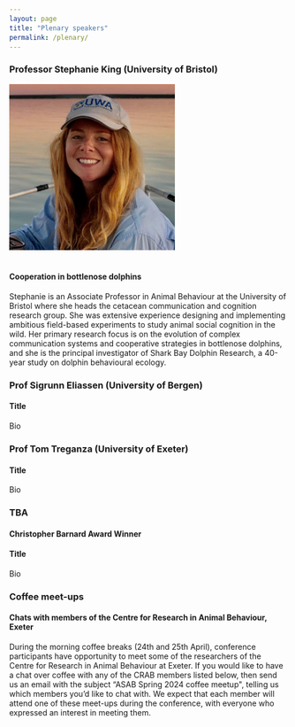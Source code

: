 ```yaml
---
layout: page
title: "Plenary speakers"
permalink: /plenary/
---
```

<h3>Professor Stephanie King (University of Bristol)</h3>

<div style="text-align:left"><img class="image" src="/assets/images/King profile.jpeg" alt="Stephanie King on a boat" width="300" height="300" /></div><br/>

<h4>Cooperation in bottlenose dolphins</h4>
<p>Stephanie is an Associate Professor in Animal Behaviour at the University of Bristol where she heads the cetacean communication and cognition research group. She  was extensive experience designing and implementing ambitious field-based experiments to study animal social cognition in the wild. Her primary research focus is on the evolution of complex communication systems and cooperative strategies in bottlenose dolphins, and she is the principal investigator of Shark Bay Dolphin Research, a 40-year study on dolphin behavioural ecology.</p>

<h3>Prof Sigrunn Eliassen (University of Bergen) </h3>
<h4>Title</h4>
<p>Bio</p>

<h3>Prof Tom Treganza (University of Exeter)</h3>
<h4>Title</h4>
<p>Bio</p>

<h3>TBA</h3>
<h4>Christopher Barnard Award Winner</h4>
<h4>Title</h4>
<p>Bio</p>

<h3>Coffee meet-ups</h3>
<h4>Chats with members of the Centre for Research in Animal Behaviour, Exeter</h4>
<p>During the morning coffee breaks (24th  and 25th April), conference participants have opportunity to meet some of the researchers of the Centre for Research in Animal Behaviour at Exeter.   
If you would like to have a chat over coffee with any of the CRAB members listed below, then send us an email with the subject “ASAB Spring 2024 coffee meetup", telling us which members you’d like to chat with. We expect that each member will attend one of these meet-ups during the conference, with everyone who expressed an interest in meeting them. </p>
